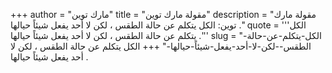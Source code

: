 +++
author = "مارك توين"
title = "مقولة مارك توين"
description = "مقولة مارك توين: الكل يتكلم عن حالة الطقس ، لكن لا أحد يفعل شيئاً حيالها ."
quote = '''الكل يتكلم عن حالة الطقس ، لكن لا أحد يفعل شيئاً حيالها .''' 
slug = "الكل-يتكلم-عن-حالة-الطقس--لكن-لا-أحد-يفعل-شيئاً-حيالها-"
+++
الكل يتكلم عن حالة الطقس ، لكن لا أحد يفعل شيئاً حيالها .
